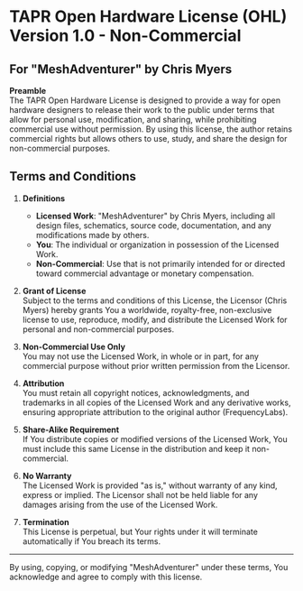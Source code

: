 # TAPR Open Hardware License (OHL) Version 1.0 - Non-Commercial  
## For "MeshAdventurer" by Chris Myers  

**Preamble**  
The TAPR Open Hardware License is designed to provide a way for open hardware designers to release their work to the public under terms that allow for personal use, modification, and sharing, while prohibiting commercial use without permission. By using this license, the author retains commercial rights but allows others to use, study, and share the design for non-commercial purposes.  

## Terms and Conditions  

1. **Definitions**  
   - **Licensed Work**: "MeshAdventurer" by Chris Myers, including all design files, schematics, source code, documentation, and any modifications made by others.
   - **You**: The individual or organization in possession of the Licensed Work.
   - **Non-Commercial**: Use that is not primarily intended for or directed toward commercial advantage or monetary compensation.  

2. **Grant of License**  
   Subject to the terms and conditions of this License, the Licensor (Chris Myers) hereby grants You a worldwide, royalty-free, non-exclusive license to use, reproduce, modify, and distribute the Licensed Work for personal and non-commercial purposes.  

3. **Non-Commercial Use Only**  
   You may not use the Licensed Work, in whole or in part, for any commercial purpose without prior written permission from the Licensor.  

4. **Attribution**  
   You must retain all copyright notices, acknowledgments, and trademarks in all copies of the Licensed Work and any derivative works, ensuring appropriate attribution to the original author (FrequencyLabs).  

5. **Share-Alike Requirement**  
   If You distribute copies or modified versions of the Licensed Work, You must include this same License in the distribution and keep it non-commercial.  

6. **No Warranty**  
   The Licensed Work is provided "as is," without warranty of any kind, express or implied. The Licensor shall not be held liable for any damages arising from the use of the Licensed Work.  

7. **Termination**  
   This License is perpetual, but Your rights under it will terminate automatically if You breach its terms.  

---

By using, copying, or modifying "MeshAdventurer" under these terms, You acknowledge and agree to comply with this license.

